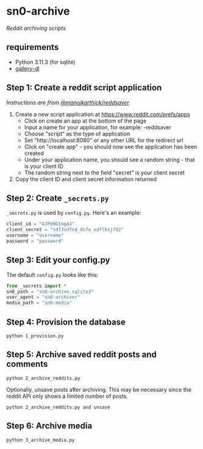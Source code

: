 # sn0-archive

*Reddit archiving scripts*

## requirements

- Python 3.11.3 (for sqlite)
- [gallery-dl](https://github.com/mikf/gallery-dl)

## Step 1: Create a reddit script application

*Instructions are from [@manojkarthick/reddsaver](https://github.com/manojkarthick/reddsaver)*

1. Create a new script application at https://www.reddit.com/prefs/apps
   - Click on create an app at the bottom of the page
   - Input a name for your application, for example: -reddsaver
   - Choose "script" as the type of application
   - Set "http://localhost:8080" or any other URL for the redirect url
   - Click on "create app" - you should now see the application has been created
   - Under your application name, you should see a random string - that is your client ID
   - The random string next to the field "secret" is your client secret
2. Copy the client ID and client secret information returned

## Step 2: Create `_secrets.py`

`_secrets.py` is used by `config.py`. Here's an example:

```py
client_id = "GJPeNG1ngA3"
client_secret = "sdfJsdfsd_dsfo_sdflksjf02"
username = "username"
password = "password"
```

## Step 3: Edit your config.py

The default `config.py` looks like this:

```py
from _secrets import *
sn0_path = "sn0-archive.sqlite3"
user_agent = "sn0-archiver"
media_path = "sn0-media"
```

## Step 4: Provision the database

```shell
python 1_provision.py
```

## Step 5: Archive saved reddit posts and comments

```shell
python 2_archive_reddits.py
```

Optionally, unsave posts after archiving. This may be necessary since the reddit API only shows a limited number of posts.

```shell
python 2_archive_reddits.py and unsave
```

## Step 6: Archive media

```shell
python 3_archive_media.py
```
